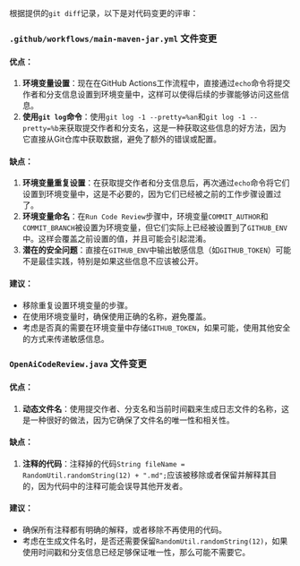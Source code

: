 根据提供的`git diff`记录，以下是对代码变更的评审：

### `.github/workflows/main-maven-jar.yml` 文件变更

#### 优点：
1. **环境变量设置**：现在在GitHub Actions工作流程中，直接通过`echo`命令将提交作者和分支信息设置到环境变量中，这样可以使得后续的步骤能够访问这些信息。
2. **使用`git log`命令**：使用`git log -1 --pretty=%an`和`git log -1 --pretty=%b`来获取提交作者和分支名，这是一种获取这些信息的好方法，因为它直接从Git仓库中获取数据，避免了额外的错误或配置。

#### 缺点：
1. **环境变量重复设置**：在获取提交作者和分支信息后，再次通过`echo`命令将它们设置到环境变量中，这是不必要的，因为它们已经被之前的工作步骤设置过了。
2. **环境变量命名**：在`Run Code Review`步骤中，环境变量`COMMIT_AUTHOR`和`COMMIT_BRANCH`被设置为环境变量，但它们实际上已经被设置到了`GITHUB_ENV`中。这样会覆盖之前设置的值，并且可能会引起混淆。
3. **潜在的安全问题**：直接在`GITHUB_ENV`中输出敏感信息（如`GITHUB_TOKEN`）可能不是最佳实践，特别是如果这些信息不应该被公开。

#### 建议：
- 移除重复设置环境变量的步骤。
- 在使用环境变量时，确保使用正确的名称，避免覆盖。
- 考虑是否真的需要在环境变量中存储`GITHUB_TOKEN`，如果可能，使用其他安全的方式来传递敏感信息。

### `OpenAiCodeReview.java` 文件变更

#### 优点：
1. **动态文件名**：使用提交作者、分支名和当前时间戳来生成日志文件的名称，这是一种很好的做法，因为它确保了文件名的唯一性和相关性。

#### 缺点：
1. **注释的代码**：注释掉的代码`String fileName = RandomUtil.randomString(12) + ".md";`应该被移除或者保留并解释其目的，因为代码中的注释可能会误导其他开发者。

#### 建议：
- 确保所有注释都有明确的解释，或者移除不再使用的代码。
- 考虑在生成文件名时，是否还需要保留`RandomUtil.randomString(12)`，如果使用时间戳和分支信息已经足够保证唯一性，那么可能不需要它。